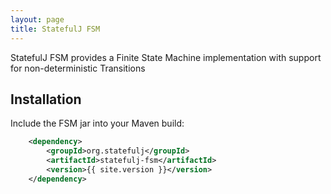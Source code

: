 ```yaml
---
layout: page
title: StatefulJ FSM
---
```


StatefulJ FSM provides a Finite State Machine implementation with support for non-deterministic Transitions

## Installation

Include the FSM jar into your Maven build:

```xml
	<dependency>
		<groupId>org.statefulj</groupId>
		<artifactId>statefulj-fsm</artifactId>
		<version>{{ site.version }}</version>
	</dependency>
```